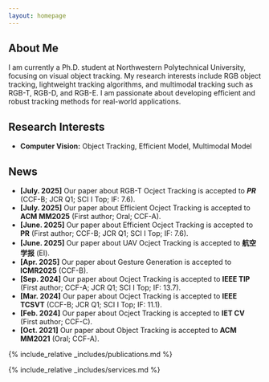 ```yaml
---
layout: homepage
---
```


## About Me

<!-- I am a Ph.D. student at ... -->
I am currently a Ph.D. student at Northwestern Polytechnical University, focusing on visual object tracking. My research interests include RGB object tracking, lightweight tracking algorithms, and multimodal tracking such as RGB-T, RGB-D, and RGB-E. I am passionate about developing efficient and robust tracking methods for real-world applications.

## Research Interests

- **Computer Vision:** Object Tracking, Efficient Model, Multimodal Model


## News
- **[July. 2025]** Our paper  about RGB-T Ocject Tracking is accepted to ***PR*** (CCF-B; JCR Q1; SCI I Top; IF: 7.6).
- **[July. 2025]** Our paper about Efficient Ocject Tracking is accepted to **ACM MM2025** (First author; Oral; CCF-A).
- **[June. 2025]** Our paper about Efficient Ocject Tracking is accepted to **PR** (First author; CCF-B; JCR Q1; SCI I Top; IF: 7.6).
- **[June. 2025]** Our paper about UAV Ocject Tracking is accepted to **航空学报** (EI).
- **[Apr. 2025]** Our paper about Gesture Generation is accepted to **ICMR2025** (CCF-B).
- **[Sep. 2024]** Our paper about Ocject Tracking is accepted to **IEEE TIP** (First author; CCF-A; JCR Q1; SCI I Top; IF: 13.7).
- **[Mar. 2024]** Our paper about Ocject Tracking is accepted to **IEEE TCSVT** (CCF-B; JCR Q1; SCI I Top; IF: 11.1).
- **[Feb. 2024]** Our paper about Ocject Tracking is accepted to **IET CV** (First author; CCF-C).
- **[Oct. 2021]** Our paper about Object Tracking is accepted to **ACM MM2021** (Oral; CCF-A).

{% include_relative _includes/publications.md %}

{% include_relative _includes/services.md %}
